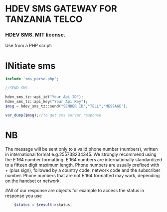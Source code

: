 
# HDEV SMS GATEWAY FOR TANZANIA TELCO

### HDEV SMS. MIT license.

Use from a PHP script:


# INitiate sms
```php
include 'sms_parse.php';

//SEND SMS

hdev_sms_tz::api_id("Your Api ID");
hdev_sms_tz::api_key("Your Api Key");
$msg = hdev_sms_tz::send("SENDER ID","TELL","MESSAGE");

var_dump($msg);//to get sms server response
```
# NB
The message will be sent only to a valid phone number (numbers), written in international format e.g.255738234345. We strongly recommend using the E.164 number formatting. E.164 numbers are internationally standardized to a fifteen digit maximum length. Phone numbers are usually prefixed with + (plus sign), followed by a country code, network code and the subscriber number. Phone numbers that are not E.164 formatted may work, depending on the handset or network.

#All of our response are objects for example to access the status in response you use
```php
	$status = $result->status;
```
